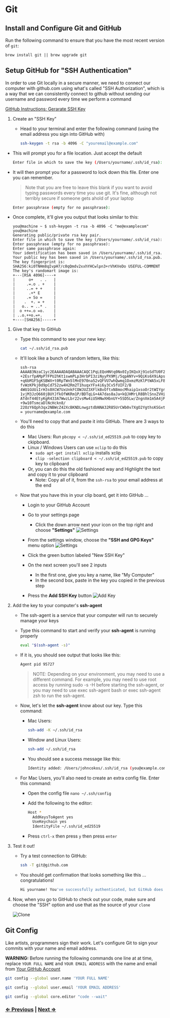 # Git

## Install and Configure Git and GitHub

Run the following command to ensure that you have the most recent version of `git`:

`brew install git || brew upgrade git`

## Setup GitHub for "SSH Authentication"

In order to use Git locally in a secure manner, we need to connect our computer with github.com using what's called "SSH Authorization", which is a way that we can consistently connect to github without sending our username and password every time we perform a command

[GitHub Instructions: Gerarate SSH Key](https://docs.github.com/en/github/authenticating-to-github/connecting-to-github-with-ssh/generating-a-new-ssh-key-and-adding-it-to-the-ssh-agent)


1. Create an "SSH Key"
   - Head to your terminal and enter the following command (using the email address you sign into GitHub with)

     ```bash
     ssh-keygen -t rsa -b 4096 -C "youremail@example.com"
     ```

- This will prompt you for a file location. Just accept the default

    ```bash
    Enter file in which to save the key (/Users/yourname/.ssh/id_rsa):
    ```

- It will then prompt you for a password to lock down this file. Enter one you can remember.

    > Note that you are free to leave this blank if you want to avoid typing passwords every time you use git. It's fine, although not terribly secure if someone gets ahold of your laptop

    ```bash
    Enter passphrase (empty for no passphrase):
    ```

- Once complete, it'll give you output that looks similar to this:

    ```text
    you@machine ~ $ ssh-keygen -t rsa -b 4096 -C "me@examplecom"
    you@machine
    Generating public/private rsa key pair.
    Enter file in which to save the key (/Users/yourname/.ssh/id_rsa):
    Enter passphrase (empty for no passphrase):
    Enter same passphrase again:
    Your identification has been saved in /Users/yourname/.ssh/id_rsa.
    Your public key has been saved in /Users/yourname/.ssh/id_rsa.pub.
    The key fingerprint is:
    SHA256:ki0TNHm8qIvpH7/c0qQmdv2xxhYHCwlpn3+rVhKVeDo USEFUL-COMMENT
    The key's randomart image is:
    +---[RSA 4096]----+
    |      o+   . .   |
    |     .=.o . +    |
    |     ..= + +     |
    |      .+* E      |
    |     .= So =     |
    |    .  +. = +    |
    |   o.. = ..* .   |
    |  o ++=.o =o.    |
    | ..o.++o.=+.     |
    +----[SHA256]-----+
    ```

1. Give that key to GitHub

   - Type this command to see your new key:

     ```bash
     cat ~/.ssh/id_rsa.pub
     ```

   - It'll look like a bunch of random letters, like this:

     ```text
     ssh-rsa AAAAB3NzaC1yc2EAAAADAQABAAACAQC1PqLEQoHNtq0Nx0IyIKQxXj91oSdTU0F2LA5FnCRPSJLBplzBtlkZdG9JLX
     +2EsrfpAMpP7FPU2hKt1swmPLp3HrbPI3ziNyyPX9Mj/5qpANYv+9QiKs6X9iApsfl0r985BE0XthFqJNYzBKM
     +q6bM1F5gKSBWX+t0RpTWn5lMnE970na52vQFVU7whQwmq1OxmzMzKlPtWA5xLF8b/
     fvWzKPkj0d9pCd752zw4H2Rm2T1huqxYFx4i6y3Cv5fUIF2/B
     4WU1GUUiIrH3s0XCW7UxUnkFCOWJUZ3XFlkBvOftxN8mocMhaip1xsoOr2tWIYgrABcmFOE9vXKE7Z64ILO+
     1vjM3JzO660jBUYJfkOfWKRm1P/BDTqLG+4A7das8aJa+kQJHMrLR8BhlSnxZVHiNhbrGHaKcH8CZVuF/
     ATdnT44EtyKgR433A7WwzLbr22vsMw4iU5HNwXHbnUY+5SD5Lw/ZngnXm1m5A4jP/7MBs4eJlYw6+K+HiNIze
     +9w10TsmcaDlNcHckn8/
     22OzY6Qph3qx2NBWcZ42XcBKNDLnwgztdbNNA32R85UrCWb0v7XgO2YgthsKSGxtA3wSL32BWfJwlrkLuUJvLQ=
     = yourname@example.com
     ```

   - You'll need to copy that and paste it into GitHub. There are 3 ways to do this
   
      - Mac Users: Run `pbcopy < ~/.ssh/id_ed25519.pub` to copy key to ckipboard.
      - Linux / Windows Users can use `xclip` to do this
        - `sudo apt-get install xclip` installs xclip
        - `clip -selection clipboard < ~/.ssh/id_ed25519.pub` to copy key to clipboard
      - Or, you can do this the old fashioned way and Highlight the text and copy it to your clipboard
        - Note: Copy all of it, from the `ssh-rsa` to your email address at the end
        
   - Now that you have this in your clip board, get it into GitHub ...

     - Login to your GitHub Account

     - Go to your settings page
       - Click the down arrow next your icon on the top right and choose **"Settings"**
       ![Settings](../images/settings.png)

     - From the settings window, choose the **"SSH and GPG Keys"** menu option
       ![Settings](../images/keys.png)

     - Click the green button labeled "New SSH Key"

     - On the next screen you'll see 2 inputs
       - In the first one, give you key a name, like "My Computer"
       - In the second box, paste in the key you copied in the previous step

     - Press the **Add SSH Key** button
       ![Add Key](../images/add-key.png)

1. Add the key to your computer's **ssh-agent**
   - The ssh-agent is a service that your computer will run to securely manage your keys

   - Type this command to start and verify your **ssh-agent** is running properly

     ```bash
     eval "$(ssh-agent -s)"
     ```

   - If it is, you should see output that looks like this:

     ```bash
     Agent pid 95727
     ```

     > NOTE: Depending on your environment, you may need to use a different command. For example, you may need to use root access by running sudo -s -H before starting the ssh-agent, or you may need to use exec ssh-agent bash or exec ssh-agent zsh to run the ssh-agent.

   - Now, let's let the **ssh-agent** know about our key. Type this command:

     - Mac Users:

       ```bash
       ssh-add -K ~/.ssh/id_rsa
       ```

     - Window and Linux Users:

       ```bash
       ssh-add ~/.ssh/id_rsa
       ```

     - You should see a success message like this:

       ```bash
       Identity added: /Users/johncokos/.ssh/id_rsa (you@example.com)
       ```

   - For Mac Users, you'll also need to create an extra config file. Enter this command:
     - Open the config file `nano ~/.ssh/config`
     - Add the following to the editor:

       ```bash
       Host *
         AddKeysToAgent yes
         UseKeychain yes
         IdentityFile ~/.ssh/id_ed25519
       ```

      - Press `ctrl-x` then press `y` then press `enter`

1. Test it out!

     - Try a test connection to GitHub:

       ```bash
       ssh -T git@github.com
       ```

     - You should get confirmation that looks something like this ... congratulations!

       ```bash
       Hi yourname! You've successfully authenticated, but GitHub does not provide shell access.
       ```

1. Now, when you go to GitHub to check out your code, make sure and choose the "SSH" option and use that as the source of your `clone`

   ![Clone](../images/clone.png)


## Git Config

Like artists, programmers sign their work. Let's configure Git to sign your commits with your name and email address.

**WARNING:** Before running the following commands one line at at time, replace `YOUR FULL NAME` and `YOUR EMAIL ADDRESS` with the name and email from [Your GitHub Account](https://github.com/settings/profile)

```bash
git config --global user.name 'YOUR FULL NAME'
```

```bash
git config --global user.email 'YOUR EMAIL ADDRESS'
```

```bash
git config --global core.editor "code --wait"
```

### [⇐ Previous](4-node) | [Next ⇒](6-tree)
